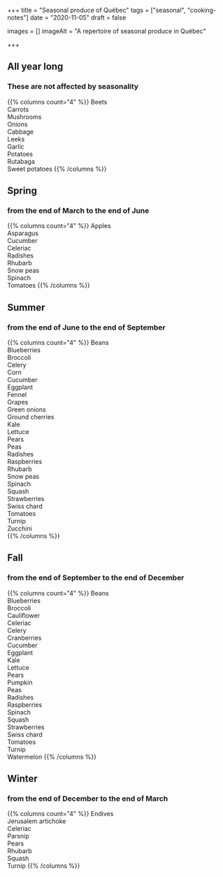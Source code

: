 +++
title = "Seasonal produce of Québec"
tags = ["seasonal", "cooking-notes"]
date = "2020-11-05"
draft = false

images = []
imageAlt = "A repertoire of seasonal produce in Québec"

+++

## All year long
### These are not affected by seasonality  
{{% columns count="4" %}}
Beets  
Carrots  
Mushrooms  
Onions  
Cabbage  
Leeks  
Garlic  
Potatoes  
Rutabaga  
Sweet potatoes
{{% /columns %}}

## Spring
### from the end of March to the end of June    
{{% columns count="4" %}}
Apples  
Asparagus  
Cucumber  
Celeriac  
Radishes  
Rhubarb  
Snow peas  
Spinach  
Tomatoes
{{% /columns %}}

## Summer
### from the end of June to the end of September    
{{% columns count="4" %}}
Beans  
Blueberries  
Broccoli  
Celery  
Corn  
Cucumber  
Eggplant  
Fennel  
Grapes  
Green onions  
Ground cherries  
Kale  
Lettuce  
Pears  
Peas  
Radishes  
Raspberries  
Rhubarb  
Snow peas  
Spinach  
Squash  
Strawberries  
Swiss chard  
Tomatoes  
Turnip  
Zucchini  
{{% /columns %}}


## Fall
### from the end of September to the end of December    
{{% columns count="4" %}}
Beans  
Blueberries  
Broccoli  
Cauliflower  
Celeriac  
Celery  
Cranberries  
Cucumber  
Eggplant  
Kale  
Lettuce  
Pears  
Pumpkin  
Peas  
Radishes  
Raspberries  
Spinach  
Squash  
Strawberries  
Swiss chard  
Tomatoes  
Turnip  
Watermelon
{{% /columns %}}

## Winter
### from the end of December to the end of March    
{{% columns count="4" %}}
Endives  
Jerusalem artichoke  
Celeriac  
Parsnip  
Pears  
Rhubarb  
Squash  
Turnip
{{% /columns %}}

